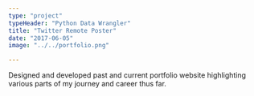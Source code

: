 ```yaml
---
type: "project"
typeHeader: "Python Data Wrangler"
title: "Twitter Remote Poster"
date: "2017-06-05"
image: "../../portfolio.png"

---
```


Designed and developed past and current portfolio website highlighting various parts of my journey and career thus far.
